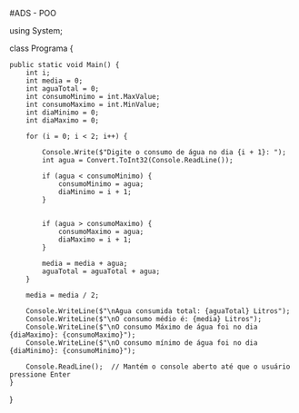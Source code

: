 
#ADS - POO

using System;

class Programa {

    public static void Main() {
        int i;
        int media = 0;
        int aguaTotal = 0;
        int consumoMinimo = int.MaxValue;
        int consumoMaximo = int.MinValue;
        int diaMinimo = 0;
        int diaMaximo = 0;

        for (i = 0; i < 2; i++) {

            Console.Write($"Digite o consumo de água no dia {i + 1}: ");
            int agua = Convert.ToInt32(Console.ReadLine());

            if (agua < consumoMinimo) {
                consumoMinimo = agua;
                diaMinimo = i + 1;  
            }

            
            if (agua > consumoMaximo) {
                consumoMaximo = agua;
                diaMaximo = i + 1;
            }

            media = media + agua;
            aguaTotal = aguaTotal + agua;
        }

        media = media / 2;

        Console.WriteLine($"\nAgua consumida total: {aguaTotal} Litros");
        Console.WriteLine($"\nO consumo médio é: {media} Litros");
        Console.WriteLine($"\nO consumo Máximo de água foi no dia {diaMaximo}: {consumoMaximo}");
        Console.WriteLine($"\nO consumo mínimo de água foi no dia {diaMinimo}: {consumoMinimo}");

        Console.ReadLine();  // Mantém o console aberto até que o usuário pressione Enter
    }
}
